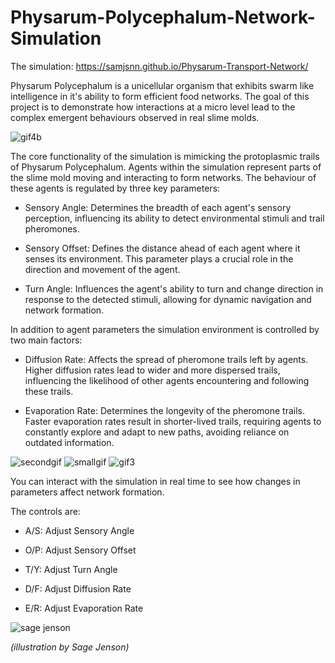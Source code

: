 # Physarum-Polycephalum-Network-Simulation
The simulation:
https://samjsnn.github.io/Physarum-Transport-Network/

Physarum Polycephalum is a unicellular organism that exhibits swarm like intelligence in it's ability to form efficient food networks. The goal of this project is to demonstrate how interactions at a micro level lead to the complex emergent behaviours observed in real slime molds.

![gif4b](https://github.com/samjsnn/Physarum-Transport-Network/assets/106383967/42d7bdcf-e737-4ca0-853b-f51c92bf18d1)


The core functionality of the simulation is mimicking the protoplasmic trails of Physarum Polycephalum. Agents within the simulation represent parts of the slime mold moving and interacting to form networks. The behaviour of these agents is regulated by three key parameters:

- Sensory Angle: Determines the breadth of each agent's sensory perception, influencing its ability to detect environmental stimuli and trail pheromones.

- Sensory Offset: Defines the distance ahead of each agent where it senses its environment. This parameter plays a crucial role in the direction and movement of the agent.

- Turn Angle: Influences the agent's ability to turn and change direction in response to the detected stimuli, allowing for dynamic navigation and network formation.

In addition to agent parameters the simulation environment is controlled by two main factors:

- Diffusion Rate: Affects the spread of pheromone trails left by agents. Higher diffusion rates lead to wider and more dispersed trails, influencing the likelihood of other agents encountering and following these trails.

- Evaporation Rate: Determines the longevity of the pheromone trails. Faster evaporation rates result in shorter-lived trails, requiring agents to constantly explore and adapt to new paths, avoiding reliance on outdated information.

![secondgif](https://github.com/samjsnn/Physarum-Transport-Network/assets/106383967/438f8634-fa03-451c-906d-6e659446b175) ![smallgif](https://github.com/samjsnn/Physarum-Transport-Network/assets/106383967/7a91039a-fd7f-4c50-a81f-8adc7669e661) ![gif3](https://github.com/samjsnn/Physarum-Transport-Network/assets/106383967/972d3591-9165-4115-a475-13438400871e)


You can interact with the simulation in real time to see how changes in parameters affect network formation. 

The controls are:

- A/S: Adjust Sensory Angle

- O/P: Adjust Sensory Offset

- T/Y: Adjust Turn Angle

- D/F: Adjust Diffusion Rate

- E/R: Adjust Evaporation Rate

![sage jenson](https://github.com/samjsnn/Physarum-Transport-Network/assets/106383967/7dbc71d3-dad0-498e-a745-bd714136a298)

_(illustration by Sage Jenson)_



